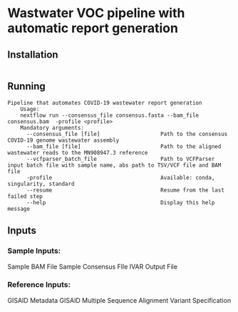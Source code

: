 # Wastwater VOC pipeline with automatic report generation


## Installation

```

```

## Running

```
Pipeline that automates COVID-19 wastewater report generation
    Usage:
    nextflow run --consensus_file consensus.fasta --bam_file consensus.bam  -profile <profile>
    Mandatory arguments:
      --consensus_file [file]                   Path to the consensus COVID-19 genome wastewater assembly
      --bam_file [file]                         Path to the aligned wastewater reads to the MN908947.3 reference
      --vcfparser_batch_file                    Path to VCFParser input batch file with sample name, abs path to TSV/VCF file and BAM file
      -profile                                  Available: conda, singularity, standard
      --resume                                  Resume from the last failed step
      --help                                    Display this help message
```

## Inputs

### Sample Inputs:
Sample BAM File
Sample Consensus FIle
IVAR Output File

### Reference Inputs:
GISAID Metadata
GISAID Multiple Sequence Alignment
Variant Specification
